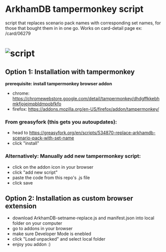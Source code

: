 # ArkhamDB tampermonkey script
 script that replaces scenario pack names with corresponding set names, for those that bought them in in one go. Works on card-detail page ex: /card/06279     

# ![script](https://github.com/user-attachments/assets/2edd88cf-f5e2-45c6-8c0f-7fce557ef22c)


## Option 1: Installation with tampermonkey
**prerequisite: install tampermonkey browser addon**  
- chrome: https://chromewebstore.google.com/detail/tampermonkey/dhdgffkkebhmkfjojejmpbldmpobfkfo
- firefox: https://addons.mozilla.org/en-US/firefox/addon/tampermonkey/

### From greasyfork (this gets you autoupdates): 
- head to https://greasyfork.org/en/scripts/534870-replace-arkhamdb-scenario-pack-with-set-name
- click "install"

### Alternatively: Manually add new tampermonkey script:
- click on the addon icon in your browser
- click "add new script"
- paste the code from this repo's .js file
- click save

## Option 2: Installation as custom browser extension 
- download ArkhamDB-setname-replace.js and manifest.json into local folder on your computer
- go to addons in your browser
- make sure Developer Mode is enebled
- click "Load unpacked" and select local folder
- enjoy you addon :)
